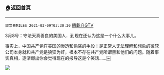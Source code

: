 ﻿###  [:house:返回首頁](https://github.com/ourhimalayas/txt)
---

`郭文贵MILES 2021-03-09T03:30:30` [轉載自GTV](https://gtv.org/web/#/UserInfo/5e596957357cc612d35a8044)

3月8号：守法天真善良的美国人．到现在还认为这是一个什么大事儿。

事实上，中国共产党在美国的渗透和偷盗的手段！是正常人无法理解和想象的微软公司本身就和共产党是狼狈为奸，根本不存在共产党所谓黑和他们的问题。随着事实真相，逐渐爆出你会觉得现在的报导这是个笑话……￼

[![](https://filegroup.gtv.org/cdn-cgi/image/width=600/https://filegroup.gtv.org/group6/web/20210309/03/30/0/bf5a23ccc552f5b3dd57c4e2f73447f3.jpg)](https://filegroup.gtv.org/group6/web/20210309/03/30/0/e40ce84ca920ac88a1831a4e4bd1a464.mp4)